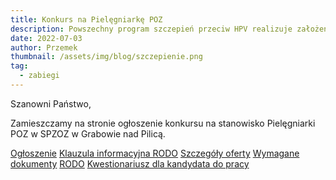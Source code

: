 ```yaml
---
title: Konkurs na Pielęgniarkę POZ
description: Powszechny program szczepień przeciw HPV realizuje założenia i cele Narodowej Strategii Onkologicznej na lata 2020-2030. Uzupełnia bezpłatny program szczepień ochronnych dla dzieci i młodzieży o szczepienie, które chroni przed chorobami wywołanymi przez HPV.
date: 2022-07-03
author: Przemek
thumbnail: /assets/img/blog/szczepienie.png
tag:
  - zabiegi
---
```


Szanowni Państwo,

Zamieszczamy na stronie ogłoszenie konkursu na stanowisko Pielęgniarki POZ w SPZOZ w Grabowie nad Pilicą.

<a href="/assets/docs/Ogloszenie_konkurs_pielegniarka_POZ.pdf" class="button mt-3" target="_blank" data-no-swup>Ogłoszenie</a>
<a href="/assets/docs/Klauzula_informacyjna_RODO.pdf" class="button mt-3" target="_blank" data-no-swup>Klauzula informacyjna RODO</a>
<a href="/assets/docs/Szczegoly_oferty pielegniarka_poz.pdf" class="button mt-3" target="_blank" data-no-swup>Szczegóły oferty</a>
<a href="/assets/docs/Wymagane_dokumenty_pielegniarka_poz.pdf" class="button mt-3" target="_blank" data-no-swup>Wymagane dokumenty</a>
<a href="/assets/docs/Zgoda-na-przetwarzanie-danych-osobowych-oswiadczenie-RODO.pdf" class="button mt-3" target="_blank" data-no-swup>RODO</a>
<a href="/assets/docs/Kwestionariusz_dla_kandydata_do_pracy.pdf" class="button mt-3" target="_blank" data-no-swup>Kwestionariusz dla kandydata do pracy</a>